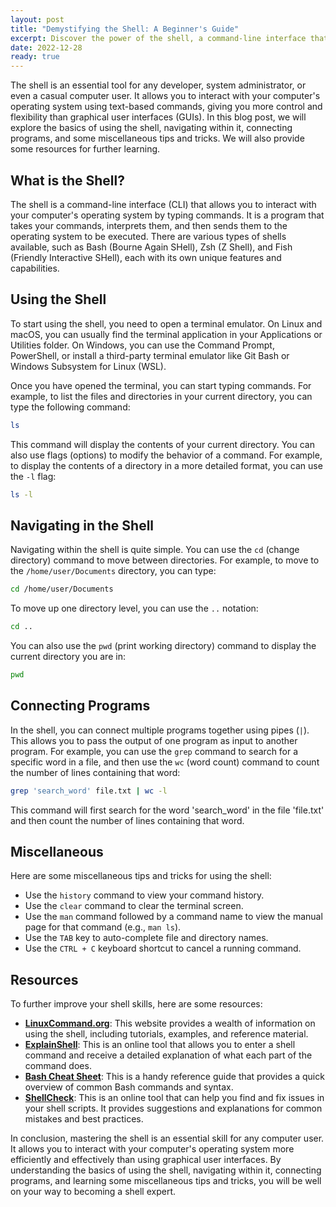 ```yaml
---
layout: post
title: "Demystifying the Shell: A Beginner's Guide"
excerpt: Discover the power of the shell, a command-line interface that allows you to interact with your computer's operating system more directly and efficiently. Learn the basics of using the shell, navigating within it, and connecting programs using simple examples. Enhance your skills with miscellaneous tips and resources, including tab completion, command history, keyboard shortcuts, and helpful online tools. Embrace the command line and unlock the full potential of the shell!
date: 2022-12-28
ready: true
---
```


The shell is an essential tool for any developer, system administrator, or even a casual computer user. It allows you to interact with your computer's operating system using text-based commands, giving you more control and flexibility than graphical user interfaces (GUIs). In this blog post, we will explore the basics of using the shell, navigating within it, connecting programs, and some miscellaneous tips and tricks. We will also provide some resources for further learning.

## What is the Shell?

The shell is a command-line interface (CLI) that allows you to interact with your computer's operating system by typing commands. It is a program that takes your commands, interprets them, and then sends them to the operating system to be executed. There are various types of shells available, such as Bash (Bourne Again SHell), Zsh (Z Shell), and Fish (Friendly Interactive SHell), each with its own unique features and capabilities.

## Using the Shell

To start using the shell, you need to open a terminal emulator. On Linux and macOS, you can usually find the terminal application in your Applications or Utilities folder. On Windows, you can use the Command Prompt, PowerShell, or install a third-party terminal emulator like Git Bash or Windows Subsystem for Linux (WSL).

Once you have opened the terminal, you can start typing commands. For example, to list the files and directories in your current directory, you can type the following command:

```bash
ls
```

This command will display the contents of your current directory. You can also use flags (options) to modify the behavior of a command. For example, to display the contents of a directory in a more detailed format, you can use the `-l` flag:

```bash
ls -l
```

## Navigating in the Shell

Navigating within the shell is quite simple. You can use the `cd` (change directory) command to move between directories. For example, to move to the `/home/user/Documents` directory, you can type:

```bash
cd /home/user/Documents
```

To move up one directory level, you can use the `..` notation:

```bash
cd ..
```

You can also use the `pwd` (print working directory) command to display the current directory you are in:

```bash
pwd
```

## Connecting Programs

In the shell, you can connect multiple programs together using pipes (`|`). This allows you to pass the output of one program as input to another program. For example, you can use the `grep` command to search for a specific word in a file, and then use the `wc` (word count) command to count the number of lines containing that word:

```bash
grep 'search_word' file.txt | wc -l
```

This command will first search for the word 'search_word' in the file 'file.txt' and then count the number of lines containing that word.

## Miscellaneous

Here are some miscellaneous tips and tricks for using the shell:

- Use the `history` command to view your command history.
- Use the `clear` command to clear the terminal screen.
- Use the `man` command followed by a command name to view the manual page for that command (e.g., `man ls`).
- Use the `TAB` key to auto-complete file and directory names.
- Use the `CTRL + C` keyboard shortcut to cancel a running command.

## Resources

To further improve your shell skills, here are some resources:

- **[LinuxCommand.org](https://linuxcommand.org/)**: This website provides a wealth of information on using the shell, including tutorials, examples, and reference material.
- **[ExplainShell](https://explainshell.com/)**: This is an online tool that allows you to enter a shell command and receive a detailed explanation of what each part of the command does.
- **[Bash Cheat Sheet](https://devhints.io/bash)**: This is a handy reference guide that provides a quick overview of common Bash commands and syntax.
- **[ShellCheck](https://www.shellcheck.net/)**: This is an online tool that can help you find and fix issues in your shell scripts. It provides suggestions and explanations for common mistakes and best practices.

In conclusion, mastering the shell is an essential skill for any computer user. It allows you to interact with your computer's operating system more efficiently and effectively than using graphical user interfaces. By understanding the basics of using the shell, navigating within it, connecting programs, and learning some miscellaneous tips and tricks, you will be well on your way to becoming a shell expert.
